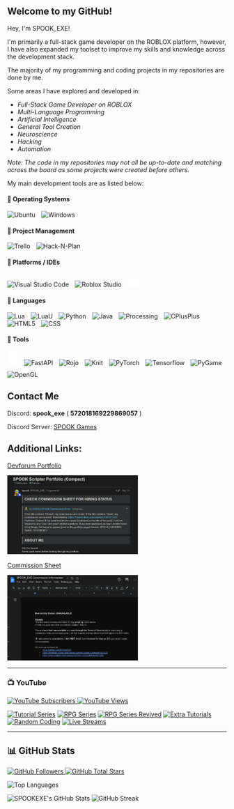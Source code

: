 
## Welcome to my GitHub!

Hey, I'm SPOOK_EXE!

I'm primarily a full-stack game developer on the ROBLOX platform, however, I have also expanded my toolset to improve my skills and knowledge across the development stack.

The majority of my programming and coding projects in my repositories are done by me.

Some areas I have explored and developed in:
- *Full-Stack Game Developer on ROBLOX*
- *Multi-Language Programming*
- *Artificial Intelligence*
- *General Tool Creation*
- *Neuroscience*
- *Hacking*
- *Automation*

*Note: The code in my repositories may not all be up-to-date and matching across the board as some projects were created before others.*

My main development tools are as listed below:

#### 🧰 Operating Systems
<p align="left">
	<img alt="Ubuntu" width="30px" style="padding-right:10px;" src="https://cdn.jsdelivr.net/gh/devicons/devicon/icons/ubuntu/ubuntu-plain.svg" />
	<img alt="Windows" width="30px" style="padding-right:10px;" src="https://cdn.jsdelivr.net/gh/devicons/devicon/icons/windows8/windows8-original.svg" />
</p>

#### 🧰 Project Management
<p align="left">
	<img alt="Trello" width="30px" style="padding-right:10px;" src="https://cdn.jsdelivr.net/gh/devicons/devicon/icons/trello/trello-plain.svg" />
	<img alt="Hack-N-Plan" width="30px" style="padding-right:10px;" src="https://hacknplan.com/wp-content/uploads/2016/05/icon_web.png" />
</p>

#### 🧰 Platforms / IDEs

<p align="left">
	<img alt="Visual Studio Code" width="30px" style="padding-right:10px;" src="https://cdn.jsdelivr.net/gh/devicons/devicon/icons/vscode/vscode-original.svg"/> 
	<img alt="Roblox Studio" width="30px" style="padding-right:10px;" src="https://devforum-uploads.s3.dualstack.us-east-2.amazonaws.com/uploads/optimized/4X/6/2/f/62f64963b3b8eda573996bdfb646729e818ef77b_2_500x500.png" />
	<img alt="GitHub" width="30px" style="padding-right:10px;" src="docs/github_icon_white.png" />
</p>

#### 🧰 Languages

<p align="left" style="padding-top:0px;">
	<img alt="Lua" width="30px" style="padding-right:10px;" src="https://cdn.jsdelivr.net/gh/devicons/devicon/icons/lua/lua-plain-wordmark.svg" />
	<img alt="LuaU" width="30px" style="padding-right:10px;" src="https://upload.wikimedia.org/wikipedia/commons/thumb/8/8f/Luau_Logo_%28Programming_Language%29.svg/2048px-Luau_Logo_%28Programming_Language%29.svg.png" />
	<img alt="Python" width="30px" style="padding-right:10px;" src="https://cdn.jsdelivr.net/gh/devicons/devicon/icons/python/python-plain.svg" />
	<img alt="Java" width="30px" style="padding-right:10px;" src="https://cdn.jsdelivr.net/gh/devicons/devicon/icons/java/java-original.svg"/>
	<img alt="Processing" width="30px" style="padding-right:10px;" src="https://cdn.jsdelivr.net/gh/devicons/devicon/icons/processing/processing-plain-wordmark.svg" />
	<img alt="CPlusPlus" width="30px" style="padding-right:10px;" src="https://img.icons8.com/color/344/c-plus-plus-logo.png" />
	<img alt="HTML5" width="30px" style="padding-right:10px;" src="https://cdn.jsdelivr.net/gh/devicons/devicon/icons/html5/html5-plain.svg" />
	<img alt="CSS" width="30px" style="padding-right:10px;" src="https://cdn.jsdelivr.net/gh/devicons/devicon/icons/css3/css3-plain.svg" />
</p>

#### 🧰 Tools

<p align="left" style="padding-top:0px;">
	<img alt="Flask" width="25px" style="padding-right:10px;" src="docs/flash_icon_white.png" />
	<img alt="FastAPI" width="30px" style="padding-right:10px;" src="https://cdn.worldvectorlogo.com/logos/fastapi.svg" />
	<img alt="Rojo" width="50px" style="padding-right:10px;padding-top:10px;" src="https://rojo.space/assets/images/logo-151511d418967797798e02dc0ca74aaf.png" />
	<img alt="Knit" width="50px" style="padding-right:10px;padding-top:10px;" src="https://github.com/Sleitnick/Knit/blob/main/logo/thumbnail.png?raw=true" />
	<img alt="PyTorch" width="25px" style="padding-right:10px;padding-top:10px;" src="https://upload.wikimedia.org/wikipedia/commons/thumb/1/10/PyTorch_logo_icon.svg/640px-PyTorch_logo_icon.svg.png" />
	<img alt="Tensorflow" width="25px" style="padding-right:10px;padding-top:10px;" src="https://creazilla-store.fra1.digitaloceanspaces.com/icons/3254442/tensorflow-icon-md.png" />
	<img alt="PyGame" width="25px" style="padding-right:10px;padding-top:10px;" src="https://user-images.githubusercontent.com/46412508/170405943-e75458ec-6cb4-462e-91ba-43c861a3d6cf.png" />
	<img alt="OpenGL" width="50px" style="padding-right:10px;padding-top:10px;" src="https://upload.wikimedia.org/wikipedia/commons/thumb/e/e9/Opengl-logo.svg/2560px-Opengl-logo.svg.png" />
</p>

<div>

## Contact Me

Discord: **spook_exe** ( **572018169229869057** )

Discord Server: [SPOOK Games](https://discord.gg/Zx3JD7wb8X)

## Additional Links:

[Devforum Portfolio](https://devforum.roblox.com/t/spook-scripter-portfolio-compact/1465028)

<img src="docs/devforum.png" alt="Devforum Portfolio Page" width="300"/>

[Commission Sheet](https://devforum.roblox.com/t/spook-scripter-portfolio-compact/1465028)

<img src="docs/commsheet.png" alt="Commission Sheet Page" width="300"/>

---

### 📺 YouTube

<p align="left">
	<a href="https://www.youtube.com/c/spook_exe?sub_confirmation=1">
		<img alt="YouTube Subscribers" title="YouTube Subscribers" src="https://custom-icon-badges.demolab.com/youtube/channel/subscribers/UCEwgh-qSICxQ0dHpwBOCXIg?color=%23E05D44&label=SUBSCRIBERS&logo=video&logoColor=white&style=for-the-badge&labelColor=CE4630"/>
	</a>
	<a href="https://www.youtube.com/c/spook_exe">
		<img alt="YouTube Views" title="YouTube Views" src="https://custom-icon-badges.demolab.com/youtube/channel/views/UCEwgh-qSICxQ0dHpwBOCXIg?color=%23E1AD0E&logo=eye&logoColor=white&style=for-the-badge&labelColor=C79600"/>
	</a>
</p>

<!-- BEGIN YOUTUBE-CARDS -->
[![Tutorial Series](https://ytcards.demolab.com/?id=Qww-GaPuWLQ&title=Beginner+Scripting+Tutorials&background_color=%230d1117&title_color=%23ffffff&stats_color=%23dedede&width=250&duration=655 "Beginner Scripting Tutorials Playlist")](https://www.youtube.com/playlist?list=PLbgTkBDB9V7S-GJ1_KJHWaCYeGu73e2G8)
[![RPG Series](https://ytcards.demolab.com/?id=Fr1enkyLGmg&title=RPG+Series+Playlist&background_color=%230d1117&title_color=%23ffffff&stats_color=%23dedede&width=250&duration=655 "RPG Series Playlist")](https://www.youtube.com/playlist?list=PLbgTkBDB9V7S-GJ1_KJHWaCYeGu73e2G8)
[![RPG Series Revived](https://ytcards.demolab.com/?id=duR87-d2fbU&title=RPG+Series+Playlist&background_color=%230d1117&title_color=%23ffffff&stats_color=%23dedede&width=250&duration=655 "RPG Series Playlist")](https://www.youtube.com/playlist?list=PLbgTkBDB9V7TRZtCb_nvfkqpzjFPf_yeU)
[![Extra Tutorials](https://ytcards.demolab.com/?id=HOmaLRf_jws&title=Extra+Tutorials&background_color=%230d1117&title_color=%23ffffff&stats_color=%23dedede&width=250&duration=655 "Extra Tutorials Playlist")](https://www.youtube.com/playlist?list=PLbgTkBDB9V7TM7p4jXYvJrVghTcjA5Ax3)
[![Random Coding](https://ytcards.demolab.com/?id=gdXnd4J-IxM&title=Random+Coding&background_color=%230d1117&title_color=%23ffffff&stats_color=%23dedede&width=250&duration=655 "Random Coding")](https://www.youtube.com/playlist?list=PLbgTkBDB9V7SihHShM8xWNawF1TywcVxr)
[![Live Streams](https://ytcards.demolab.com/?id=-ekKYsRBmuw&title=Live+Streams&background_color=%230d1117&title_color=%23ffffff&stats_color=%23dedede&width=250&duration=655 "Live Streams")](https://www.youtube.com/playlist?list=PLbgTkBDB9V7QTFBaN26jLk2S4jTsU-ObR)
<!-- END YOUTUBE-CARDS -->

---

## 📊 GitHub Stats

<p align="left">
	<a href="https://github.com/SPOOKEXE?tab=followers">
		<img alt="GitHub Followers" title="Github Followers" src="https://custom-icon-badges.demolab.com/github/followers/SPOOKEXE?color=236ad3&labelColor=1155ba&style=for-the-badge&logo=person-add&label=Follow&logoColor=white"/>
	</a>
	<a href="https://github.com/SPOOKEXE?tab=repositories&sort=stargazers">
		<img alt="GitHub Total Stars" title="Stars on GitHub" src="https://custom-icon-badges.demolab.com/github/stars/SPOOKEXE?color=55960c&style=for-the-badge&labelColor=488207&logo=star"/>
	</a>
</p>

<img src="https://github-readme-stats.vercel.app/api/top-langs/?username=spookexe&langs_count=10&title_color=FC0000&text_color=ffffff&icon_color=FC0000&bg_color=151718&hide_border=true&locale=en&custom_title=Top%20%Languages" alt="Top Languages" />

![SPOOKEXE's GitHub Stats](https://github-readme-stats.vercel.app/api?username=spookexe&show_icons=true&theme=gruvbox)
![GitHub Streak](https://streak-stats.demolab.com?user=SPOOKEXE&theme=gruvbox&border_radius=4.5)

